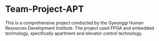 # Team-Project-APT
This is a comprehensive project conducted by the Gyeonggi Human Resources Development Institute. The project used FPGA and embedded technology, specifically apartment and elevator control technology.

